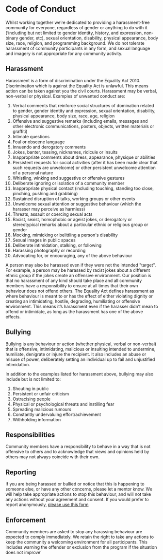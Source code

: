 # Code of Conduct

Whilst working together we’re dedicated to providing a harassment-free community for everyone, regardless of gender or anything to do with it (‘including but not limited to gender identity, history, and expression, non-binary gender, etc), sexual orientation, disability, physical appearance, body size, race, religion, and programming background. We do not tolerate harassment of community participants in any form, and sexual language and imagery is not appropriate for any community activity.

## Harassment

Harassment is a form of discrimination under the Equality Act 2010. Discrimination which is against the Equality Act is unlawful. This means action can be taken against you the civil courts.
Harassment may be verbal, non-verbal or physical. Examples of unwanted conduct are:

1. Verbal comments that reinforce social structures of domination related to gender, gender identity and expression, sexual orientation, disability, physical appearance, body size, race, age, religion
1. Offensive and suggestive remarks (including emails, messages and other electronic communications, posters, objects, written materials or graffiti)
1. Intimate questions
1. Foul or obscene language
1. Innuendo and derogatory comments
1. Jokes, banter, teasing, nicknames, ridicule or insults
1. Inappropriate comments about dress, appearance, physique or abilities
1. Persistent requests for social activities (after it has been made clear that such requests are unwelcome) or other persistent unwelcome attention of a personal nature
1. Whistling, winking and suggestive or offensive gestures
1. Deliberate ignoring or isolation of a community member
1. Inappropriate physical contact (including touching, standing too close, pinching, pushing and grabbing)
1. Sustained disruption of talks, working groups or other events
1. Unwelcome sexual attention or suggestive behaviour (which the harasser may perceive as harmless)
1. Threats, assault or coercing sexual acts
1. Racist, sexist, homophobic or ageist jokes, or derogatory or stereotypical remarks about a particular ethnic or religious group or gender
1. Mocking, mimicking or belittling a person's disability
1. Sexual images in public spaces
1. Deliberate intimidation, stalking, or following
1. Harassing photography or recording
1. Advocating for, or encouraging, any of the above behaviour

A person may also be harassed even if they were not the intended "target". For example, a person may be harassed by racist jokes about a different ethnic group if the jokes create an offensive environment.
Our position is that no harassment of any kind should take place and all community members have a responsibility to ensure at all times that their own behaviour does not offend others.
The Equality Act defines harassment as where behaviour is meant to or has the effect of either violating dignity or creating an intimidating, hostile, degrading, humiliating or offensive environment. This means it’s harassment even if the harasser didn’t mean to offend or intimidate, as long as the harassment has one of the above effects.

## Bullying

Bullying is any behaviour or action (whether physical, verbal or non-verbal) that is offensive, intimidating, malicious or insulting intended to undermine, humiliate, denigrate or injure the recipient. It also includes an abuse or misuse of power, deliberately setting an individual up to fail and unjustified intimidation.

In addition to the examples listed for harassment above, bullying  may also include but is not limited to:

1. Shouting in public
1. Persistent or unfair criticism
1. Ostracising people
1. Physical or psychological threats and instilling fear
1. Spreading malicious rumours
1. Constantly undervaluing effort/achievement
1. Withholding information

## Responsibilities

Community members have a responsibility to behave in a way that is not offensive to others and to acknowledge that views and opinions held by others may not always coincide with their own.

## Reporting

If you are being harassed or bullied or notice that this is happening to someone else, or have any other concerns, please let a mentor know. We will help take appropriate actions to stop this behaviour, and will not take any actions without your agreement and consent.
If you would prefer to report anonymously, [please use this form](https://goo.gl/forms/OvIFhRTpuGO6AXtA3)

## Enforcement

Community members are asked to stop any harassing behaviour are expected to comply immediately.
We retain the right to take any actions to keep the community a welcoming environment for all participants. This includes warning the offender or exclusion from the program if the situation does not improve’
